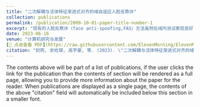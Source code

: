 ```yaml
---
title: "二次解耦与活体特征渐进式对齐的域自适应人脸反欺诈"
collection: publications
permalink: /publication/2009-10-01-paper-title-number-1
excerpt: "现有的人脸反欺诈（face anti-spoofing,FAS）方法虽然在域内测试表现良好，但在跨域场景下性能会大幅度下降。当前基于域对抗对齐的方法因网络之间耦合度不足，难以保证对齐效果服务于最终分类任务。本文提出了一种基于二次解耦与活体特征课程学习渐进式对抗对齐的跨域人脸反欺诈方法（DDCL），在多个公开数据集上取得了优异结果。"
date: 2023-06-16
venue: "计算机研究与发展"
[📄 点击查看 PDF](https://raw.githubusercontent.com/ElevenMorning/ElevenMorning.github.io/master/files/fas_da.pdf)
citation: "封筠, 史屹琛, 高宇豪, 等. (2023). \"二次解耦与活体特征渐进式对齐的域自适应人脸反欺诈.\" *计算机研究与发展*, 60(08): 1727-1739."
---
```


The contents above will be part of a list of publications, if the user clicks the link for the publication than the contents of section will be rendered as a full page, allowing you to provide more information about the paper for the reader. When publications are displayed as a single page, the contents of the above "citation" field will automatically be included below this section in a smaller font.
